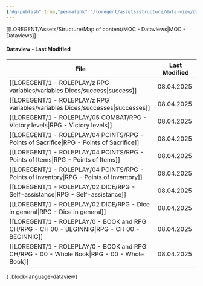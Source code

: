 ```yaml
---
{"dg-publish":true,"permalink":"/loregent/assets/structure/data-view/dw-last-modified/"}
---
```



[[LOREGENT/Assets/Structure/Map of content/MOC - Dataviews\|MOC - Dataviews]]

#### Dataview - Last Modified

| File                                                                                            | Last Modified |
| ----------------------------------------------------------------------------------------------- | ------------- |
| [[LOREGENT/1 - ROLEPLAY/z RPG variables/variables Dices/success\|success]]                   | 08.04.2025    |
| [[LOREGENT/1 - ROLEPLAY/z RPG variables/variables Dices/successes\|successes]]               | 08.04.2025    |
| [[LOREGENT/1 - ROLEPLAY/05 COMBAT/RPG - Victory levels\|RPG - Victory levels]]               | 08.04.2025    |
| [[LOREGENT/1 - ROLEPLAY/04 POINTS/RPG - Points of Sacrifice\|RPG - Points of Sacrifice]]     | 08.04.2025    |
| [[LOREGENT/1 - ROLEPLAY/04 POINTS/RPG - Points of Items\|RPG - Points of Items]]             | 08.04.2025    |
| [[LOREGENT/1 - ROLEPLAY/04 POINTS/RPG - Points of Inventory\|RPG - Points of Inventory]]     | 08.04.2025    |
| [[LOREGENT/1 - ROLEPLAY/02 DICE/RPG - Self-assistance\|RPG - Self-assistance]]               | 08.04.2025    |
| [[LOREGENT/1 - ROLEPLAY/02 DICE/RPG - Dice in general\|RPG - Dice in general]]               | 08.04.2025    |
| [[LOREGENT/1 - ROLEPLAY/0 - BOOK and RPG CH/RPG - CH 00 - BEGINNIG\|RPG - CH 00 - BEGINNIG]] | 08.04.2025    |
| [[LOREGENT/1 - ROLEPLAY/0 - BOOK and RPG CH/RPG - 00 - Whole Book\|RPG - 00 - Whole Book]]   | 08.04.2025    |

{ .block-language-dataview}